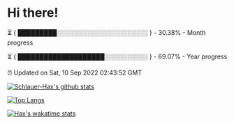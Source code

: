 # Hi there!

⏳ { █████████░░░░░░░░░░░░░░░░░░░░░ } - 30.38% - Month progress

⏳ { ████████████████████░░░░░░░░░░ } - 69.07% - Year progress

⏰ Updated on Sat, 10 Sep 2022 02:43:52 GMT


[![Schlauer-Hax's github stats](https://github-readme-stats.vercel.app/api?username=Schlauer-Hax&show_icons=true&theme=dark&count_private=true)](https://github.com/Schlauer-Hax)


[![Top Langs](https://github-readme-stats.vercel.app/api/top-langs/?username=Schlauer-Hax&layout=compact&theme=dark)](https://github.com/Schlauer-Hax?tab=repositories)


[![Hax's wakatime stats](https://github-readme-stats.vercel.app/api/wakatime?username=Hax&theme=dark)](https://wakatime.com/@Hax)


